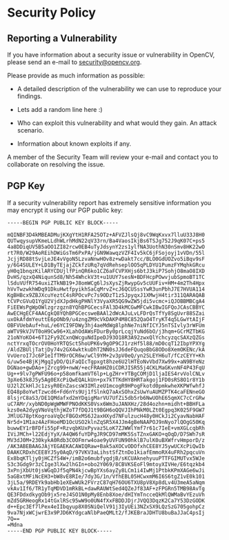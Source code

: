 # Security Policy

## Reporting a Vulnerability

If you have information about a security issue or vulnerability in OpenCV, please send an e-mail to security@opencv.org.

Please provide as much information as possible:

- A detailed description of the vulnerability we can use to reproduce your findings.

- Lets add a random line here :)

- Who can exploit this vulnerability and what would they gain. An attack scenario.

- Information about known exploits if any.

A member of the Security Team will review your e-mail and contact you to collaborate on resolving the issue.

## PGP Key

If a security vulnerability report has extremely sensitive information you may encrypt it using our PGP public key:

```
-----BEGIN PGP PUBLIC KEY BLOCK-----

mQINBF3D4kMBEADMujKXgYtH1RFA25OTz+AFVZJlsQj8vC9WqKxvx7lluU33J8H0
QUTwqysupVKmeLLdhWLrhMdN22qV33rn/Ba4VaosIkjBs6TSJg752J9qK07C+ps5
4a8DDiqUV5B5aOO1ZI82rcw0EB4uTyJdsynY2zs1ylfNA3UothN30nSmv8HK22wO
rt7R0/W29AoREihDWiGsTm6PxPA/jGN9WawqzVZF4Iv5kC6jFSojoyj1vVDn/55l
JcjjRD88tSvjLeJE4vVgoN5LzvaNnwHOv8z+wDakt7cc/BLO0GdUOZvo5iBqv9sF
y/6G4SULEY+LD1ByTEjajZCkfzURq7qVdRehseplOO5qPLDYU1PumzFYMqhkGRcu
yH0q1bnqzKilARYCDUjlfPinQR6ko1CZ6aFCVPXHjs6btJ3kiP7SohjO8maO8IXD
DvHS/qzxQ4NiqunSd8/Nh54WhckV3t+u1UUY7sesN+BDFHcpPOwvjubSpmoBT1TC
lSduVUfR754uxiZTkNB19+J8omWCg6lJsXysZjRwypGv5cUUFiv+HM+4m2Th4Hpx
hVvTwzwkhWDq91DkuHwtfpyikhSaCqMrvZ+cJ6QCUSssYwR3unPbhJ7E7HVUA114
KgBHBcx9ZBJXcuYeztC4sRPOcvPc7s9ODzT1zSJpyqxJ1XMwjH4tir311QARAQAB
tCVPcGVuQ1YgU2VjdXJpdHkgPHNlY3VyaXR5QG9wZW5jdi5vcmc+iQJOBBMBCgA4
FiEEWsPgWpOWlzgrzgzn8YQhBPGCecsFAl3D4kMCGwMFCwkIBwIGFQoJCAsCBBYC
AwECHgECF4AACgkQ8YQhBPGCecsweBAAl2dWcAJuLvLFDrQsTfYy8SgUvr88SZai
uxOkAfdmYeuttE6pONb9/u4zngZM9cVkDAKP4M8C852QaO4TryKT4q5LGwYtAIjF
OBFVUebAuf+huL/e6YCI9FDWy3hj4aeMdWg8lphNe7niNfICYJ5nTSIvly3rWFUm
aWTV9kVJVT0oH9Cw96+XLahOdAWsFDurBy0prLcqjYuNd6bO/j3hqm+GCrMZTbKG
21oNYoKO4+6T12Fy9ZCxnQWcguNdIpeDJ93O18R3A92zwxQlYchcyzqcSAXzQZGs
nctYrxqTOcrOV0HoYRTQSct5hoUPK6v9gOP9CJ1rzHf5l88/mD0cqT12IbpYPXYg
/AldZBUljTatjDy74v2GX4wktkuDhT2NN0sJJ6deFQuqoBbG8ODo8XemOKENc/kA
VvUeroI7Jc6P1eIfTM9rOCR6w/wCl9YM+2v3pV0eQ/yn2SLEYH6uT/fCzCEYY+Kh
G/uw5e4BjKjMgqIyDO/QiFaQIcTgpxgt8hze6U2lHTEoNvVbd7Xw99x+aN9BYeNz
DGNao+gwDAo+jZrcg99+nwW/+ecFRAmHZ0iCDRJISR55j4CKLMaGKvnNF4P43FqU
Ug++9lv7gPWFU96o+p58omfkamVT6lp+LgZHr+YTBgCOMjD1ljaIES4rvVolCNLv
3pXe63k8J5y5Ag0EXcPiQwEQALkUn+px7kTTKdHY8HRTakgoj1FD0sRS8O1r8Y1b
UJ2lZCkHlJc1zsyR0EnZascsW3IMlzeU1mcogR9HPogFkotd0pmkwheXKPWfwhfJ
EQ48p8oYwtTzwcd6+Fd6nYs9Uj1fSlnkQ7aAxSOhxZsUwYuAUMZPTK4caFENneGO
8lsjrC8aS3/DE1QMdafxd2mYDqigMarVU7UfZi5db5rb6NwUOhE65qmXC7cCrGRw
uC7AMr/xybND0pWgWMWFPNOdKKS0Vsx6Wm3uJANXHz/28d4ozhn+midht+BBHFLa
kzs0eA2dygVNoVqthjWZoT7fDQJ1t9BGH6oQQVJIhPNkM0LZt0Egpq3K025F9GW7
JMlUG78ptKogroaVqQcFBGOxMS6J2axHXyd7NFulzucH48y0HCkJi2CyavNabHAF
Nr5d+1M1az4AzFHoeMD1OcUSO2klnZqSR5X4JJm4gBeNAAPOJ9nNyo7lQOgG50Kq
buwwEY1rBFDfi55pF+RzvqbKUxPyvaz5LoK7ZJWWlYmf7r61c7IeE+vmXGLcqbRh
IViJMCh+l22EdjYyX/A4QW6fuYDPgJR9CD97mMK5SsTZnxGAKO+qOqD/D7SWh7sR
MV3dJ0M+230kykA0Rdb3COOFmrw4oae9yUVFUN90hklB7ulK0uBXWfrvHmporD/z
/AK3ABEBAAGJAjYEGAEKACAWIQRaw+Bak5aXOCvODOfxhCEE8YJ5ywUCXcPiQwIb
DAAKCRDxhCEE8YJ5y0AqD/97VKV3aLihstSfZtnDo1kiafEmmoRX4uFRh2pqcuVn
Ex8bqKTljy0jHCZfS4W+/imB2o6mubfygdjB/sKCUAknehyuuPTTFGIMUTvx5WJe
S3c3Gdg9r3zCIge3lXw2lhGIn+obo2Y069/8CBVKSEoFl9mtoyXIVHe/E6tqzkb4
3xPnjXbUt0jsWGqDJf5qPN4kjcwBpYXs6ayZy8LCm1i4IwMj1PtbkKPmXAGe6wJi
5aGBxtMFiNcEH3+bW8vE8RIe/7dy3G/1n/VfhEBL05HCwxmM6I6S6tgZ1vE0k101
3jL5a/9RDEYk9abHb1eXEwWUk2FVrzC87qH76OU6TXU8pV8Xp8dLv4U3meA5aNqm
vkAv1If6/TR1yTqMDVD1mRkBL+dawRAUWtSed4QZeJf83AF+zFPGRn5TMB98AvTg
QE3FDdxdkygOb9jx5reJ4SO1N0pMy8Enb8Xoe/dHIYmTncceQkMlQWMaBvYEzuVh
mZd5GRHeogRx14tGxlRSc95wW9o0UN4fXxFBDDJDjrJVQQ3DqzK2Ca7Y53DzGODK
d++Epc3Ef7lPex4eIIbqyup8X0SNiQelV91j3IyUEi3NZxSX9LQzSzG705gohpCz
9va7NjxWCjwrE3x9PJD6KYdgcaNlbPaeQMLt2/fJKEBraJDHTU8buBaJJaC4psIj
7Q==
=Mdna
-----END PGP PUBLIC KEY BLOCK-----
```
